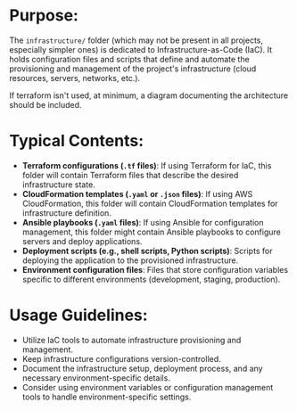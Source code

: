 # Purpose:

The `infrastructure/` folder (which may not be present in all projects, especially simpler ones) is dedicated to Infrastructure-as-Code (IaC). It holds configuration files and scripts that define and automate the provisioning and management of the project's infrastructure (cloud resources, servers, networks, etc.).

If terraform isn't used, at minimum, a diagram documenting the architecture should be included.

# Typical Contents:
*   **Terraform configurations (`.tf` files)**:  If using Terraform for IaC, this folder will contain Terraform files that describe the desired infrastructure state.
*   **CloudFormation templates (`.yaml` or `.json` files)**: If using AWS CloudFormation, this folder will contain CloudFormation templates for infrastructure definition.
*   **Ansible playbooks (`.yaml` files)**: If using Ansible for configuration management, this folder might contain Ansible playbooks to configure servers and deploy applications.
*   **Deployment scripts (e.g., shell scripts, Python scripts)**: Scripts for deploying the application to the provisioned infrastructure.
*   **Environment configuration files**: Files that store configuration variables specific to different environments (development, staging, production).

# Usage Guidelines:

*   Utilize IaC tools to automate infrastructure provisioning and management.
*   Keep infrastructure configurations version-controlled.
*   Document the infrastructure setup, deployment process, and any necessary environment-specific details.
*   Consider using environment variables or configuration management tools to handle environment-specific settings.
